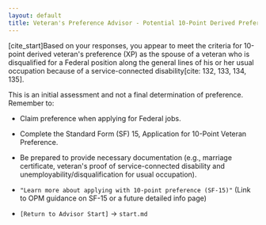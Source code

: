 ```yaml
---
layout: default
title: Veteran's Preference Advisor - Potential 10-Point Derived Preference (XP) - Spouse
---
```


[cite_start]Based on your responses, you appear to meet the criteria for 10-point derived veteran's preference (XP) as the spouse of a veteran who is disqualified for a Federal position along the general lines of his or her usual occupation because of a service-connected disability[cite: 132, 133, 134, 135].

This is an initial assessment and not a final determination of preference. Remember to:
* Claim preference when applying for Federal jobs.
* Complete the Standard Form (SF) 15, Application for 10-Point Veteran Preference.
* Be prepared to provide necessary documentation (e.g., marriage certificate, veteran's proof of service-connected disability and unemployability/disqualification for usual occupation).

* `"Learn more about applying with 10-point preference (SF-15)"` (Link to OPM guidance on SF-15 or a future detailed info page)
* `[Return to Advisor Start]` -> `start.md`

